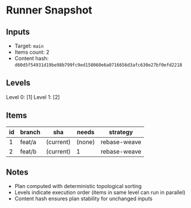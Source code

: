 # Runner Snapshot

## Inputs

- Target: `main`
- Items count: 2
- Content hash: `d60d5f54931d19be98b799fc9ed158060e6a0716656d3afc630e27bf0efd2218`

## Levels

Level 0: [1]
Level 1: [2]

## Items

| id | branch | sha | needs | strategy |
|---|---|---|---|---|
| 1 | feat/a | (current) | (none) | rebase-weave |
| 2 | feat/b | (current) | 1 | rebase-weave |


## Notes

- Plan computed with deterministic topological sorting
- Levels indicate execution order (items in same level can run in parallel)
- Content hash ensures plan stability for unchanged inputs
